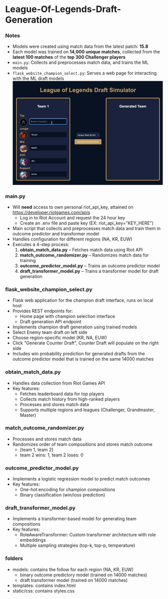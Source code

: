 # League-Of-Legends-Draft-Generation

### Notes
- Models were created using match data from the latest patch: **15.8**  
- Each model was trained on **14,000 unique matches**, collected from the **latest 100 matches** of the **top 300 Challenger players**  
- `main.py`: Collects and preprocesses match data, and trains the ML models  
- `flask_website_champion_select.py`: Serves a web page for interacting with the ML draft models  
![Demo](Demo.gif)

### main.py
- Will **need** access to own personal riot_api_key, attained on https://developer.riotgames.com/apis
  - Log in to Riot Account and request the 24 hour key
  - Create an .env file and paste key (EX: riot_api_key="KEY_HERE")
- Main script that collects and preprocesses match data and train them in outcome predictor and transformer model
- Handles configuration for different regions (NA, KR, EUW)
- Executes a 4-step process:
  1. **obtain_match_data.py** – Fetches match data using Riot API
  2. **match_outcome_randomizer.py** – Randomizes match data for training
  3. **outcome_predictor_model.py** – Trains an outcome predictor model
  4. **draft_transformer_model.py** – Trains a transformer model for draft generation

### flask_website_champion_select.py
- Flask web application for the champion draft interface, runs on local host
- Provides REST endpoints for:
  - Home page with champion selection interface
  - Draft generation API endpoint
- Implements champion draft generation using trained models
- Select Enemy team draft on left side
- Choose region-specific model (KR, NA, EUW)
- Click "Generate Counter Draft", Counter Draft will populate on the right side
- Includes win probability prediction for generated drafts from the outcome predictor model that is trained on the same 14000 matches

### obtain_match_data.py
- Handles data collection from Riot Games API
- Key features:
  - Fetches leaderboard data for top players
  - Collects match history from high-ranked players
  - Processes and stores match data
  - Supports multiple regions and leagues (Challenger, Grandmaster, Master)

### match_outcome_randomizer.py
- Processes and stores match data
- Randomizes order of team compositions and stores match outcome
  - [team 1, team 2]
  - team 2 wins: 1, team 2 loses: 0

### outcome_predictor_model.py
- Implements a logistic regression model to predict match outcomes
- Key features:
  - One-hot encoding for champion compositions
  - Binary classification (win/loss prediction)

### draft_transformer_model.py
- Implements a transformer-based model for generating team compositions
- Key features:
  - RoleAwareTransformer: Custom transformer architecture with role embeddings
  - Multiple sampling strategies (top-k, top-p, temperature)

### folders
- models: contains the follow for each region (NA, KR, EUW)
  - binary outcome predictory model (trained on 14000 matches)
  - draft transformer model (trained on 14000 matches)
- templates: contains index.html
- static/css: contains styles.css